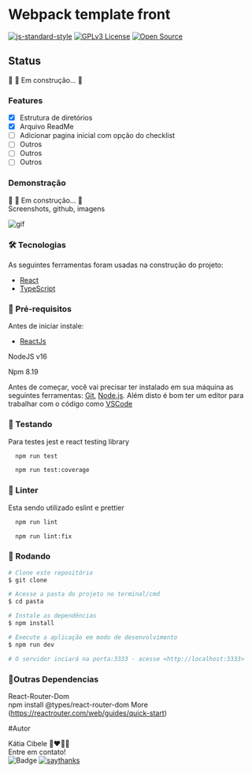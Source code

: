 # Webpack template front

[![js-standard-style](https://img.shields.io/badge/code%20style-standard-brightgreen.svg)](http://standardjs.com)
[![GPLv3 License](https://img.shields.io/badge/License-GPL%20v3-yellow.svg)](https://opensource.org/licenses/)
[![Open Source](https://badges.frapsoft.com/os/v1/open-source.svg?v=103)](https://opensource.org/)

<!--te-->

## Status

🚧 🚀 Em construção... 🚧

### Features

- [x] Estrutura de diretórios
- [x] Arquivo ReadMe
- [ ] Adicionar pagina inicial com opção do checklist
- [ ] Outros
- [ ] Outros
- [ ] Outros

### Demonstração

🚧 🚀 Em construção... 🚧  
Screenshots, github, imagens

![gif](https://github.com/katiacih/codereview_checks/blob/main/gif-webpack-template.gif)

### 🛠 Tecnologias

As seguintes ferramentas foram usadas na construção do projeto:

- [React](https://pt-br.reactjs.org/)
- [TypeScript](https://www.typescriptlang.org/)

### 👾 Pré-requisitos

Antes de iniciar instale:

- [ReactJs](https://nodejs.org/en/)

NodeJS v16

Npm 8.19

Antes de começar, você vai precisar ter instalado em sua máquina as seguintes ferramentas:
[Git](https://git-scm.com), [Node.js](https://nodejs.org/en/).
Além disto é bom ter um editor para trabalhar com o código como [VSCode](https://code.visualstudio.com/)

### 📑 Testando

Para testes jest e react testing library

```bash
  npm run test

  npm run test:coverage
```

### 📝 Linter

Esta sendo utilizado eslint e prettier

```bash
  npm run lint

  npm run lint:fix
```

### 🎲 Rodando

```bash
# Clone este repositório
$ git clone

# Acesse a pasta do projeto no terminal/cmd
$ cd pasta

# Instale as dependências
$ npm install

# Execute a aplicação em modo de desenvolvimento
$ npm run dev

# O servidor inciará na porta:3333 - acesse <http://localhost:3333>
```

### 🔗Outras Dependencias

React-Router-Dom  
npm install @types/react-router-dom
More (https://reactrouter.com/web/guides/quick-start)

#Autor

Kátia Cibele 🚀❤️👋🏽   
Entre em contato!   
![Badge](https://img.shields.io/badge/katiacih-entre%20em%20contato-green)
[![saythanks](https://img.shields.io/badge/say-thanks-ff69b4.svg)](https://saythanks.io/to/kennethreitz)
